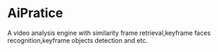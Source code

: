 # AiPratice
A video analysis engine with similarity frame retrieval,keyframe faces recognition,keyframe objects detection and etc.
